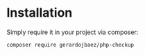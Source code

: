 # Installation

Simply require it in your project via composer:

```sh
composer require gerardojbaez/php-checkup
```
